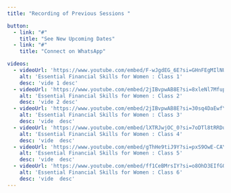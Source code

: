 ```yaml
---
title: "Recording of Previous Sessions "

button:
  - link: "#"
    title: "See New Upcoming Dates"
  - link: "#"
    title: "Connect on WhatsApp"

videos: 
  - videoUrl: 'https://www.youtube.com/embed/F-wJgdEG_6E?si=GHnFEgMIlNUcLSie'
    alt: 'Essential Financial Skills for Women : Class 1'
    desc: 'vide 1 desc' 
  - videoUrl: 'https://www.youtube.com/embed/2jIBvpwAB8E?si=8xleNl7MfupGSO_g'
    alt: 'Essential Financial Skills for Women : Class 2'
    desc: 'vide 2 desc'
  - videoUrl: 'https://www.youtube.com/embed/2jIBvpwAB8E?si=30sq4DaEwfYSeRrK'
    alt: 'Essential Financial Skills for Women : Class 3'
    desc: 'vide  desc'
  - videoUrl: 'https://www.youtube.com/embed/lXTRJwjOC_0?si=7oDTl8tRRDuwiBtU'
    alt: 'Essential Financial Skills for Women : Class 4'
    desc: 'vide  desc'
  - videoUrl: 'https://www.youtube.com/embed/gThHe9tiJ9Y?si=pxS9OwE-CAYH1q43'
    alt: 'Essential Financial Skills for Women : Class 5'
    desc: 'vide  desc'
  - videoUrl: 'https://www.youtube.com/embed/ff1CeBMrsIY?si=o8OhD3EIfGOm9mi4'
    alt: 'Essential Financial Skills for Women : Class 6'
    desc: 'vide  desc'
---
```

